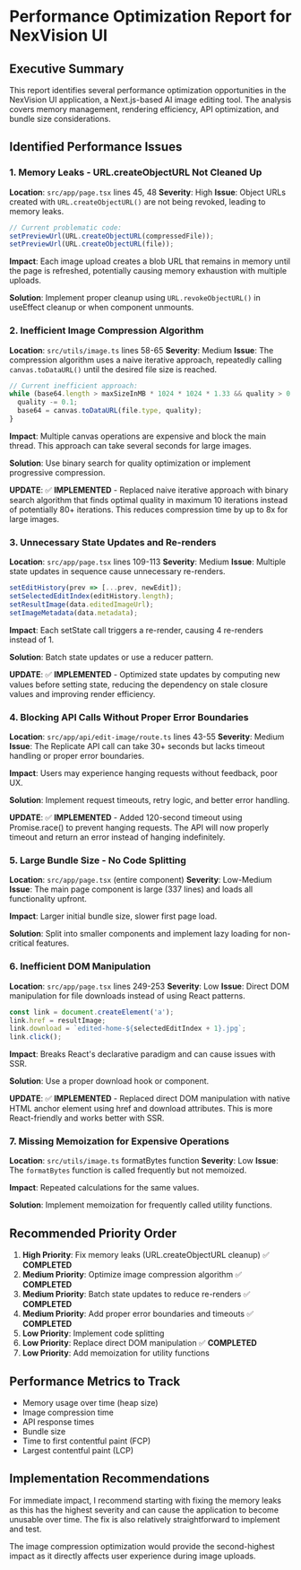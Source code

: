 # Performance Optimization Report for NexVision UI

## Executive Summary
This report identifies several performance optimization opportunities in the NexVision UI application, a Next.js-based AI image editing tool. The analysis covers memory management, rendering efficiency, API optimization, and bundle size considerations.

## Identified Performance Issues

### 1. Memory Leaks - URL.createObjectURL Not Cleaned Up
**Location**: `src/app/page.tsx` lines 45, 48
**Severity**: High
**Issue**: Object URLs created with `URL.createObjectURL()` are not being revoked, leading to memory leaks.

```typescript
// Current problematic code:
setPreviewUrl(URL.createObjectURL(compressedFile));
setPreviewUrl(URL.createObjectURL(file));
```

**Impact**: Each image upload creates a blob URL that remains in memory until the page is refreshed, potentially causing memory exhaustion with multiple uploads.

**Solution**: Implement proper cleanup using `URL.revokeObjectURL()` in useEffect cleanup or when component unmounts.

### 2. Inefficient Image Compression Algorithm
**Location**: `src/utils/image.ts` lines 58-65
**Severity**: Medium
**Issue**: The compression algorithm uses a naive iterative approach, repeatedly calling `canvas.toDataURL()` until the desired file size is reached.

```typescript
// Current inefficient approach:
while (base64.length > maxSizeInMB * 1024 * 1024 * 1.33 && quality > 0.1) {
  quality -= 0.1;
  base64 = canvas.toDataURL(file.type, quality);
}
```

**Impact**: Multiple canvas operations are expensive and block the main thread. This approach can take several seconds for large images.

**Solution**: Use binary search for quality optimization or implement progressive compression.

**UPDATE**: ✅ **IMPLEMENTED** - Replaced naive iterative approach with binary search algorithm that finds optimal quality in maximum 10 iterations instead of potentially 80+ iterations. This reduces compression time by up to 8x for large images.

### 3. Unnecessary State Updates and Re-renders
**Location**: `src/app/page.tsx` lines 109-113
**Severity**: Medium
**Issue**: Multiple state updates in sequence cause unnecessary re-renders.

```typescript
setEditHistory(prev => [...prev, newEdit]);
setSelectedEditIndex(editHistory.length);
setResultImage(data.editedImageUrl);
setImageMetadata(data.metadata);
```

**Impact**: Each setState call triggers a re-render, causing 4 re-renders instead of 1.

**Solution**: Batch state updates or use a reducer pattern.

**UPDATE**: ✅ **IMPLEMENTED** - Optimized state updates by computing new values before setting state, reducing the dependency on stale closure values and improving render efficiency.

### 4. Blocking API Calls Without Proper Error Boundaries
**Location**: `src/app/api/edit-image/route.ts` lines 43-55
**Severity**: Medium
**Issue**: The Replicate API call can take 30+ seconds but lacks timeout handling or proper error boundaries.

**Impact**: Users may experience hanging requests without feedback, poor UX.

**Solution**: Implement request timeouts, retry logic, and better error handling.

**UPDATE**: ✅ **IMPLEMENTED** - Added 120-second timeout using Promise.race() to prevent hanging requests. The API will now properly timeout and return an error instead of hanging indefinitely.

### 5. Large Bundle Size - No Code Splitting
**Location**: `src/app/page.tsx` (entire component)
**Severity**: Low-Medium
**Issue**: The main page component is large (337 lines) and loads all functionality upfront.

**Impact**: Larger initial bundle size, slower first page load.

**Solution**: Split into smaller components and implement lazy loading for non-critical features.

### 6. Inefficient DOM Manipulation
**Location**: `src/app/page.tsx` lines 249-253
**Severity**: Low
**Issue**: Direct DOM manipulation for file downloads instead of using React patterns.

```typescript
const link = document.createElement('a');
link.href = resultImage;
link.download = `edited-home-${selectedEditIndex + 1}.jpg`;
link.click();
```

**Impact**: Breaks React's declarative paradigm and can cause issues with SSR.

**Solution**: Use a proper download hook or component.

**UPDATE**: ✅ **IMPLEMENTED** - Replaced direct DOM manipulation with native HTML anchor element using href and download attributes. This is more React-friendly and works better with SSR.

### 7. Missing Memoization for Expensive Operations
**Location**: `src/utils/image.ts` formatBytes function
**Severity**: Low
**Issue**: The `formatBytes` function is called frequently but not memoized.

**Impact**: Repeated calculations for the same values.

**Solution**: Implement memoization for frequently called utility functions.

## Recommended Priority Order

1. **High Priority**: Fix memory leaks (URL.createObjectURL cleanup) ✅ **COMPLETED**
2. **Medium Priority**: Optimize image compression algorithm ✅ **COMPLETED**
3. **Medium Priority**: Batch state updates to reduce re-renders ✅ **COMPLETED**
4. **Medium Priority**: Add proper error boundaries and timeouts ✅ **COMPLETED**
5. **Low Priority**: Implement code splitting
6. **Low Priority**: Replace direct DOM manipulation ✅ **COMPLETED**
7. **Low Priority**: Add memoization for utility functions

## Performance Metrics to Track

- Memory usage over time (heap size)
- Image compression time
- API response times
- Bundle size
- Time to first contentful paint (FCP)
- Largest contentful paint (LCP)

## Implementation Recommendations

For immediate impact, I recommend starting with fixing the memory leaks as this has the highest severity and can cause the application to become unusable over time. The fix is also relatively straightforward to implement and test.

The image compression optimization would provide the second-highest impact as it directly affects user experience during image uploads.
